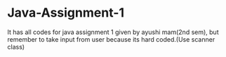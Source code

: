 # Java-Assignment-1
It has all codes for java assignment 1 given by ayushi mam(2nd sem), but remember to take input from user because its hard coded.(Use scanner class)
